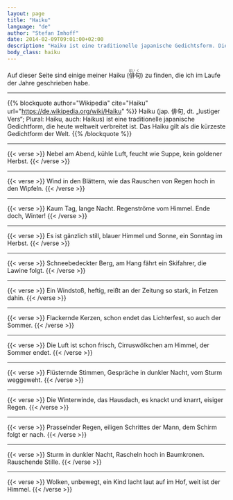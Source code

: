 ```yaml
---
layout: page
title: "Haiku"
language: "de"
author: "Stefan Imhoff"
date: 2014-02-09T09:01:00+02:00
description: "Haiku ist eine traditionelle japanische Gedichtsform. Diese Seite bietet eine Sammlung meiner eigenen Haiku."
body_class: haiku
---
```


Auf dieser Seite sind einige meiner Haiku (<ruby>俳<rp>（</rp><rt>はい</rt><rp>）</rp>句<rp>（</rp><rt>く</rt><rp>）</rp></ruby>) zu finden, die ich im Laufe der Jahre geschrieben habe.

-------------------------------------------------------------------------------


{{% blockquote author="Wikipedia" cite="Haiku" url="https://de.wikipedia.org/wiki/Haiku" %}}
Haiku (jap. <span lang="ja">俳句</span>, dt. „lustiger Vers“; Plural: Haiku, auch: Haikus) ist eine traditionelle japanische Gedichtform, die heute weltweit verbreitet ist. Das Haiku gilt als die kürzeste Gedichtform der Welt.
{{% /blockquote %}}

-------------------------------------------------------------------------------

{{< verse >}}
Nebel am Abend,
kühle Luft, feucht wie Suppe,
kein goldener Herbst.
{{< /verse >}}

-------------------------------------------------------------------------------

{{< verse >}}
Wind in den Blättern,
wie das Rauschen von Regen
hoch in den Wipfeln.
{{< /verse >}}

-------------------------------------------------------------------------------

{{< verse >}}
Kaum Tag, lange Nacht.
Regenströme vom Himmel.
Ende doch, Winter!
{{< /verse >}}

-------------------------------------------------------------------------------

{{< verse >}}
Es ist gänzlich still,
blauer Himmel und Sonne,
ein Sonntag im Herbst.
{{< /verse >}}

-------------------------------------------------------------------------------

{{< verse >}}
Schneebedeckter Berg,
am Hang fährt ein Skifahrer,
die Lawine folgt.
{{< /verse >}}

-------------------------------------------------------------------------------

{{< verse >}}
Ein Windstoß, heftig,
reißt an der Zeitung so stark,
in Fetzen dahin.
{{< /verse >}}

-------------------------------------------------------------------------------

{{< verse >}}
Flackernde Kerzen,
schon endet das Lichterfest,
so auch der Sommer.
{{< /verse >}}

-------------------------------------------------------------------------------

{{< verse >}}
Die Luft ist schon frisch,
Cirruswölkchen am Himmel,
der Sommer endet.
{{< /verse >}}

-------------------------------------------------------------------------------

{{< verse >}}
Flüsternde Stimmen,
Gespräche in dunkler Nacht,
vom Sturm weggeweht.
{{< /verse >}}

-------------------------------------------------------------------------------

{{< verse >}}
Die Winterwinde,
das Hausdach, es knackt und knarrt,
eisiger Regen.
{{< /verse >}}

-------------------------------------------------------------------------------

{{< verse >}}
Prasselnder Regen,
eiligen Schrittes der Mann,
dem Schirm folgt er nach.
{{< /verse >}}

-------------------------------------------------------------------------------

{{< verse >}}
Sturm in dunkler Nacht,
Rascheln hoch in Baumkronen.
Rauschende Stille.
{{< /verse >}}

-------------------------------------------------------------------------------

{{< verse >}}
Wolken, unbewegt,
ein Kind lacht laut auf im Hof,
weit ist der Himmel.
{{< /verse >}}
